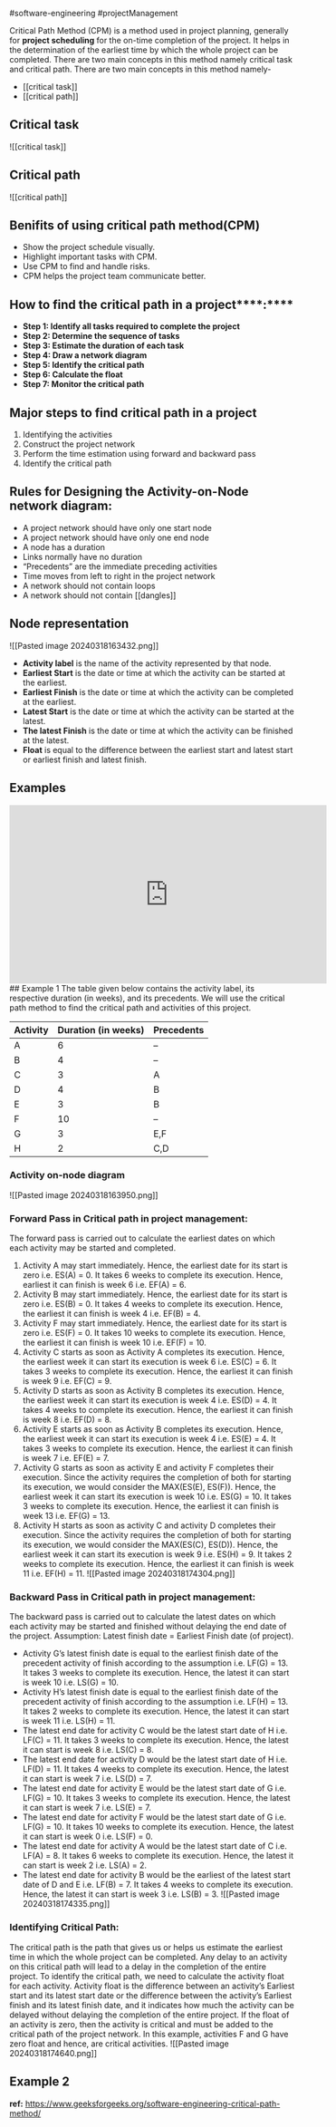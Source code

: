 #software-engineering #projectManagement

Critical Path Method (CPM) is a method used in project planning, generally for **project scheduling** for the on-time completion of the project. It helps in the determination of the earliest time by which the whole project can be completed. There are two main concepts in this method namely critical task and critical path.
There are two main concepts in this method namely-
- [[critical task]]
- [[critical path]]

## Critical task
![[critical task]]

## Critical path
![[critical path]]

## Benifits of using critical path method(CPM)

- Show the project schedule visually.
- Highlight important tasks with CPM.
- Use CPM to find and handle risks.
- CPM helps the project team communicate better.
## How to find the critical path in a project****:****

- ****Step 1: Identify all tasks required to complete the project****
- ****Step 2: Determine the sequence of tasks****
- ****Step 3: Estimate the duration of each task****
- ****Step 4: Draw a network diagram****
- ****Step 5: Identify the critical path****
- ****Step 6: Calculate the float****
- ****Step 7: Monitor the critical path****

## **Major steps to find critical path in a project**
1. Identifying the activities
2. Construct the project network
3. Perform the time estimation using forward and backward pass
4. Identify the critical path

## **Rules for Designing the Activity-on-Node network diagram:**

- A project network should have only one start node
- A project network should have only one end node
- A node has a duration
- Links normally have no duration
- “Precedents” are the immediate preceding activities
- Time moves from left to right in the project network
- A network should not contain loops
- A network should not contain [[dangles]]

## Node representation

![[Pasted image 20240318163432.png]]

- ****Activity label**** is the name of the activity represented by that node.
- ****Earliest Start**** is the date or time at which the activity can be started at the earliest.
- ****Earliest Finish**** is the date or time at which the activity can be completed at the earliest.
- ****Latest Start**** is the date or time at which the activity can be started at the latest.
- ****The latest Finish**** is the date or time at which the activity can be finished at the latest.
- ****Float**** is equal to the difference between the earliest start and latest start or earliest finish and latest finish.

## Examples

<iframe width="560" height="315" src="https://www.youtube.com/embed/Us5YtgvfomQ?si=V7PDQfC0KuUTLkMW" title="YouTube video player" frameborder="0" allow="accelerometer; autoplay; clipboard-write; encrypted-media; gyroscope; picture-in-picture; web-share" allowfullscreen></iframe>
## Example 1
The table given below contains the activity label, its respective duration (in weeks), and its precedents. We will use the critical path method to find the critical path and activities of this project.

| **Activity** | **Duration (in weeks)** | **Precedents** |
| ------------ | ----------------------- | -------------- |
| A            | 6                       | –              |
| B            | 4                       | –              |
| C            | 3                       | A              |
| D            | 4                       | B              |
| E            | 3                       | B              |
| F            | 10                      | –              |
| G            | 3                       | E,F            |
| H            | 2                       | C,D            |

### Activity on-node diagram

![[Pasted image 20240318163950.png]]

### Forward Pass in Critical path in project management:

The forward pass is carried out to calculate the earliest dates on which each activity may be started and completed.

1. Activity A may start immediately. Hence, the earliest date for its start is zero i.e. ES(A) = 0. It takes 6 weeks to complete its execution. Hence, earliest it can finish is week 6 i.e. EF(A) = 6.
2. Activity B may start immediately. Hence, the earliest date for its start is zero i.e. ES(B) = 0. It takes 4 weeks to complete its execution. Hence, the earliest it can finish is week 4 i.e. EF(B) = 4.
3. Activity F may start immediately. Hence, the earliest date for its start is zero i.e. ES(F) = 0. It takes 10 weeks to complete its execution. Hence, the earliest it can finish is week 10 i.e. EF(F) = 10.
4. Activity C starts as soon as Activity A completes its execution. Hence, the earliest week it can start its execution is week 6 i.e. ES(C) = 6. It takes 3 weeks to complete its execution. Hence, the earliest it can finish is week 9 i.e. EF(C) = 9.
5. Activity D starts as soon as Activity B completes its execution. Hence, the earliest week it can start its execution is week 4 i.e. ES(D) = 4. It takes 4 weeks to complete its execution. Hence, the earliest it can finish is week 8 i.e. EF(D) = 8.
6. Activity E starts as soon as Activity B completes its execution. Hence, the earliest week it can start its execution is week 4 i.e. ES(E) = 4. It takes 3 weeks to complete its execution. Hence, the earliest it can finish is week 7 i.e. EF(E) = 7.
7. Activity G starts as soon as activity E and activity F completes their execution. Since the activity requires the completion of both for starting its execution, we would consider the MAX(ES(E), ES(F)). Hence, the earliest week it can start its execution is week 10 i.e. ES(G) = 10. It takes 3 weeks to complete its execution. Hence, the earliest it can finish is week 13 i.e. EF(G) = 13.
8. Activity H starts as soon as activity C and activity D completes their execution. Since the activity requires the completion of both for starting its execution, we would consider the MAX(ES(C), ES(D)). Hence, the earliest week it can start its execution is week 9 i.e. ES(H) = 9. It takes 2 weeks to complete its execution. Hence, the earliest it can finish is week 11 i.e. EF(H) = 11.
![[Pasted image 20240318174304.png]]

### Backward Pass in Critical path in project management:

The backward pass is carried out to calculate the latest dates on which each activity may be started and finished without delaying the end date of the project. Assumption: Latest finish date = Earliest Finish date (of project).

- Activity G’s latest finish date is equal to the earliest finish date of the precedent activity of finish according to the assumption i.e. LF(G) = 13. It takes 3 weeks to complete its execution. Hence, the latest it can start is week 10 i.e. LS(G) = 10.
- Activity H’s latest finish date is equal to the earliest finish date of the precedent activity of finish according to the assumption i.e. LF(H) = 13. It takes 2 weeks to complete its execution. Hence, the latest it can start is week 11 i.e. LS(H) = 11.
- The latest end date for activity C would be the latest start date of H i.e. LF(C) = 11. It takes 3 weeks to complete its execution. Hence, the latest it can start is week 8 i.e. LS(C) = 8.
- The latest end date for activity D would be the latest start date of H i.e. LF(D) = 11. It takes 4 weeks to complete its execution. Hence, the latest it can start is week 7 i.e. LS(D) = 7.
- The latest end date for activity E would be the latest start date of G i.e. LF(G) = 10. It takes 3 weeks to complete its execution. Hence, the latest it can start is week 7 i.e. LS(E) = 7.
- The latest end date for activity F would be the latest start date of G i.e. LF(G) = 10. It takes 10 weeks to complete its execution. Hence, the latest it can start is week 0 i.e. LS(F) = 0.
- The latest end date for activity A would be the latest start date of C i.e. LF(A) = 8. It takes 6 weeks to complete its execution. Hence, the latest it can start is week 2 i.e. LS(A) = 2.
- The latest end date for activity B would be the earliest of the latest start date of D and E i.e. LF(B) = 7. It takes 4 weeks to complete its execution. Hence, the latest it can start is week 3 i.e. LS(B) = 3.
![[Pasted image 20240318174335.png]]

### Identifying Critical Path:
The critical path is the path that gives us or helps us estimate the earliest time in which the whole project can be completed. Any delay to an activity on this critical path will lead to a delay in the completion of the entire project. To identify the critical path, we need to calculate the activity float for each activity. Activity float is the difference between an activity’s Earliest start and its latest start date or the difference between the activity’s Earliest finish and its latest finish date, and it indicates how much the activity can be delayed without delaying the completion of the entire project. If the float of an activity is zero, then the activity is critical and must be added to the critical path of the project network. In this example, activities F and G have zero float and hence, are critical activities.
![[Pasted image 20240318174640.png]]

## Example 2



**ref:** https://www.geeksforgeeks.org/software-engineering-critical-path-method/

